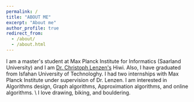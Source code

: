 ```yaml
---
permalink: /
title: "ABOUT ME"
excerpt: "About me"
author_profile: true
redirect_from: 
  - /about/
  - /about.html
---
```

I am a master's student at Max Planck Institute for Informatics (Saarland University) and I am <a href = "https://people.mpi-inf.mpg.de/~clenzen/">Dr. Christoph Lenzen's</a> Hiwi. Also, I have graduated from Isfahan University of Technologhy. I had two internships with Max Planck Institute under supervision of Dr. Lenzen. I am interested in Algorithms design, Graph algorithms, Approximation algorithms, and online algorithms. \\
I love drawing, biking, and bouldering.

